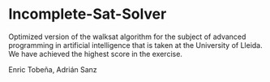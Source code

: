 # Incomplete-Sat-Solver

Optimized version of the walksat algorithm for the subject of advanced programming in artificial intelligence that is taken at the University of Lleida.
We have achieved the highest score in the exercise.


Enric Tobeña, Adrián Sanz
